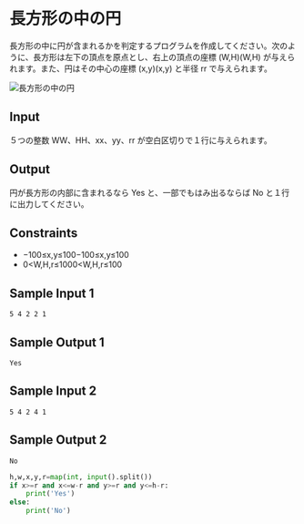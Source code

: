 # 長方形の中の円



長方形の中に円が含まれるかを判定するプログラムを作成してください。次のように、長方形は左下の頂点を原点とし、右上の頂点の座標 (W,H)(W,H) が与えられます。また、円はその中心の座標 (x,y)(x,y) と半径 rr で与えられます。


![長方形の中の円](https://judgeapi.u-aizu.ac.jp/resources/images/IMAGE2_circle_and_rectangle)



## Input

５つの整数 WW、HH、xx、yy、rr が空白区切りで１行に与えられます。

## Output

円が長方形の内部に含まれるなら Yes と、一部でもはみ出るならば No と１行に出力してください。

## Constraints

- −100≤x,y≤100−100≤x,y≤100
- 0<W,H,r≤1000<W,H,r≤100

## Sample Input 1

```
5 4 2 2 1
```

## Sample Output 1

```
Yes
```

## Sample Input 2

```
5 4 2 4 1
```

## Sample Output 2

```
No
```

```python
h,w,x,y,r=map(int, input().split())
if x>=r and x<=w-r and y>=r and y<=h-r:
    print('Yes')
else:
    print('No')
```




